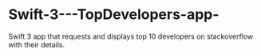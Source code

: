 # Swift-3---TopDevelopers-app-
Swift 3 app that requests and displays top 10 developers on stackoverflow with their details.

